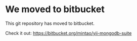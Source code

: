 # We moved to bitbucket

This git repository has moved to bitbucket.

Check it out:
https://bitbucket.org/mintao/yii-mongodb-suite
